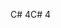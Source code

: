 <span data-ttu-id="68ad4-101">C# 4</span><span class="sxs-lookup"><span data-stu-id="68ad4-101">C# 4</span></span>
